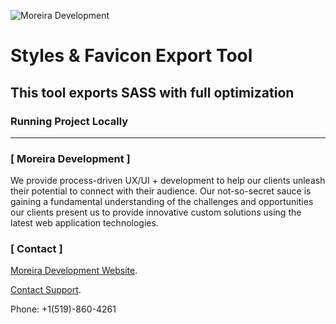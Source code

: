 ![Moreira Development](http://moreiradevelopment.io/social/googleLogo.png)

# Styles & Favicon Export Tool
## This tool exports SASS with full optimization

### Running Project Locally
---

### [ Moreira Development ]
We provide process-driven UX/UI + development to help our clients unleash their potential to connect with their audience. Our not-so-secret sauce is gaining a fundamental understanding of the challenges and opportunities our clients present us to provide innovative custom solutions using the latest web application technologies.

### [ Contact ]
[Moreira Development Website](http://moreiradevelopment.io).

[Contact Support](mailto:support@moreiradevelopment.io).

Phone: +1(519)-860-4261


